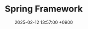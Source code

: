 ---
layout  : category
title   : Spring Framework
summary : 스프링 프레임워크
date    : 2025-02-12 13:57:00 +0900
updated : 2025-02-12 13:57:00 +0900
tag     : spring
toc     : true
public  : true
parent  : [[index]]
latex   : false
---